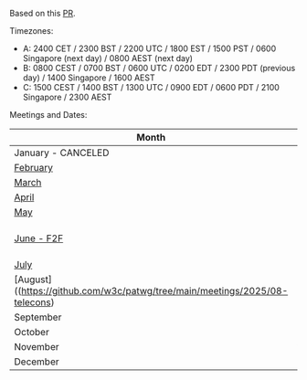 Based on this [PR](https://github.com/w3c/patwg/issues/11).

Timezones:

* A: 2400 CET / 2300 BST / 2200 UTC / 1800 EST / 1500 PST / 0600 Singapore (next day) / 0800 AEST (next day)
* B: 0800 CEST / 0700 BST / 0600 UTC / 0200 EDT / 2300 PDT (previous day) / 1400 Singapore / 1600 AEST
* C: 1500 CEST / 1400 BST / 1300 UTC / 0900 EDT / 0600 PDT / 2100 Singapore / 2300 AEST

Meetings and Dates:

| Month | Day | Timezone |
| ---------------- | ------ | ------------- |
| January - CANCELED |  14 | A |
| [February](https://github.com/w3c/patwg/tree/main/meetings/2025/02-telecons) | 11 | B |
| [March](https://github.com/w3c/patwg/tree/main/meetings/2025/03-telecons) | 11 | C |
| [April](https://github.com/w3c/patwg/tree/main/meetings/2025/04-telecons) | 15 | A |
| [May](https://github.com/w3c/patwg/tree/main/meetings/2025/05-telecons) | 13 | B |
| [June - F2F](https://github.com/w3c/patwg/tree/main/meetings/2025/06-paris) | 10 & 11 | [Paris Time](https://github.com/w3c/patwg/blob/seanturner-create-06-2025-meeting/meetings/2025/06-paris/README.md) |
| [July](https://github.com/w3c/patwg/tree/main/meetings/2025/07-telecons) | 15 | A |
| [August]((https://github.com/w3c/patwg/tree/main/meetings/2025/08-telecons) | 12 | B |
| September | 9 | C |
| October | 14 | A |
| November | ?? | TPAC |
| December | 09 | B |

